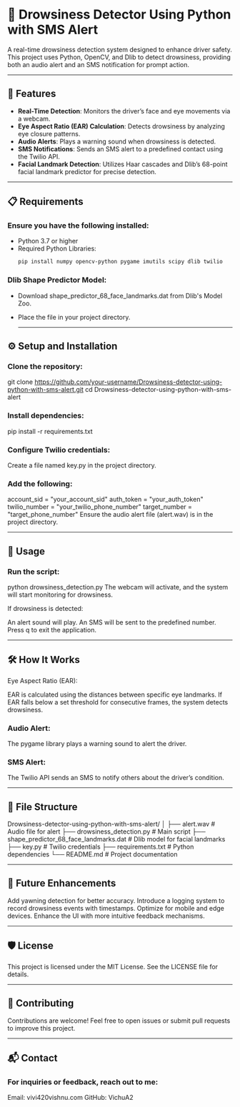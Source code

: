# 🚗 Drowsiness Detector Using Python with SMS Alert

A real-time drowsiness detection system designed to enhance driver safety. This project uses Python, OpenCV, and Dlib to detect drowsiness, providing both an audio alert and an SMS notification for prompt action.

---

## 📝 Features

- **Real-Time Detection**: Monitors the driver’s face and eye movements via a webcam.
- **Eye Aspect Ratio (EAR) Calculation**: Detects drowsiness by analyzing eye closure patterns.
- **Audio Alerts**: Plays a warning sound when drowsiness is detected.
- **SMS Notifications**: Sends an SMS alert to a predefined contact using the Twilio API.
- **Facial Landmark Detection**: Utilizes Haar cascades and Dlib’s 68-point facial landmark predictor for precise detection.

---

## 📋 Requirements

### Ensure you have the following installed:

- Python 3.7 or higher
- Required Python Libraries:
  ```bash
  pip install numpy opencv-python pygame imutils scipy dlib twilio
### Dlib Shape Predictor Model:
- Download shape_predictor_68_face_landmarks.dat from Dlib's Model Zoo.
- Place the file in your project directory.

  ---

## ⚙️ Setup and Installation
### Clone the repository:
git clone https://github.com/your-username/Drowsiness-detector-using-python-with-sms-alert.git
cd Drowsiness-detector-using-python-with-sms-alert
### Install dependencies:
pip install -r requirements.txt
### Configure Twilio credentials:
Create a file named key.py in the project directory.
### Add the following:
account_sid = "your_account_sid"
auth_token = "your_auth_token"
twilio_number = "your_twilio_phone_number"
target_number = "target_phone_number"
Ensure the audio alert file (alert.wav) is in the project directory.

---

## 🚀 Usage
### Run the script:
python drowsiness_detection.py
The webcam will activate, and the system will start monitoring for drowsiness.

If drowsiness is detected:

An alert sound will play.
An SMS will be sent to the predefined number.
Press q to exit the application.

---

## 🛠️ How It Works
Eye Aspect Ratio (EAR):

EAR is calculated using the distances between specific eye landmarks.
If EAR falls below a set threshold for consecutive frames, the system detects drowsiness.
### Audio Alert:
The pygame library plays a warning sound to alert the driver.
### SMS Alert:
The Twilio API sends an SMS to notify others about the driver’s condition.

---

## 📂 File Structure

Drowsiness-detector-using-python-with-sms-alert/
│
├── alert.wav                      # Audio file for alert
├── drowsiness_detection.py        # Main script
├── shape_predictor_68_face_landmarks.dat # Dlib model for facial landmarks
├── key.py                         # Twilio credentials
├── requirements.txt               # Python dependencies
└── README.md                      # Project documentation

---

## 🧩 Future Enhancements
Add yawning detection for better accuracy.
Introduce a logging system to record drowsiness events with timestamps.
Optimize for mobile and edge devices.
Enhance the UI with more intuitive feedback mechanisms.

---

## 🛡️ License
This project is licensed under the MIT License. See the LICENSE file for details.

---

## 🤝 Contributing
Contributions are welcome! Feel free to open issues or submit pull requests to improve this project.

---

## 📬 Contact
### For inquiries or feedback, reach out to me:
Email: vivi420vishnu.com
GitHub: VichuA2







